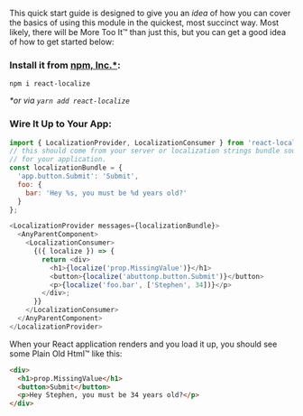 This quick start guide is designed to give you an _idea_ of how you can cover
the basics of using this module in the quickest, most succinct way. Most likely,
there will be More Too It™ than just this, but you can get a good idea of how
to get started below:

### Install it from [npm, Inc.*](http://www.npmjs.org):
`npm i react-localize`

_*or via `yarn add react-localize`_

### Wire It Up to Your App:

```js
import { LocalizationProvider, LocalizationConsumer } from 'react-localize';
// this should come from your server or localization strings bundle source
// for your application.
const localizationBundle = {
  'app.button.Submit': 'Submit',
  foo: {
    bar: 'Hey %s, you must be %d years old?'
  }
};

<LocalizationProvider messages={localizationBundle}>
  <AnyParentComponent>
    <LocalizationConsumer>
      {({ localize }) => {
        return <div>
          <h1>{localize('prop.MissingValue')}</h1>
          <button>{localize('abuttonp.button.Submit')}</button>
          <p>{localize('foo.bar', ['Stephen', 34])}</p>
        </div>;
      }}
    </LocalizationConsumer>
  </AnyParentComponent>
</LocalizationProvider>
```

When your React application renders and you load it up, you should see some
Plain Old Html™ like this:

```html
<div>
  <h1>prop.MissingValue</h1>
  <button>Submit</button>
  <p>Hey Stephen, you must be 34 years old?</p>
</div>
```

